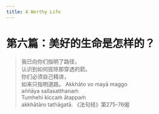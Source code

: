 ```yaml
---
title: A Worthy Life
---
```


# 第六篇：美好的生命是怎样的？

> 我已向你们指明了路径，  
> 认识到如何拔除那穿透的箭。  
> 你们必须自己精进，  
> 如来只指明道路。 Akkhāto vo mayā maggo  
> aññāya sallasatthanaṁ  
> Tumhehi kiccaṁ ātappaṁ  
> akkhātāro tathāgatā. 《法句经》第275-76偈